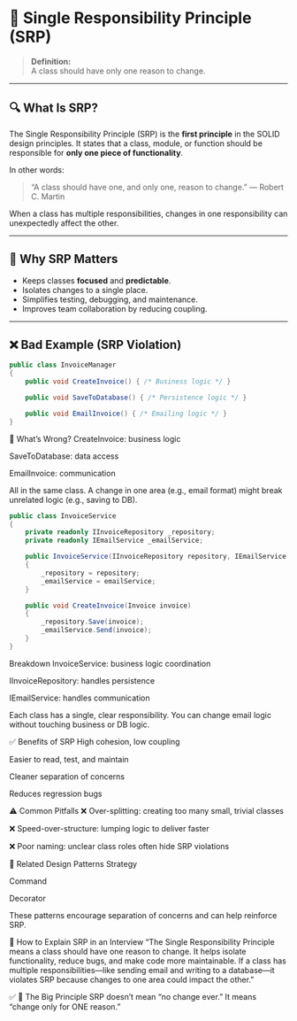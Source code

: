 # 📘 Single Responsibility Principle (SRP)

> **Definition:**  
> A class should have only one reason to change.

---

## 🔍 What Is SRP?

The Single Responsibility Principle (SRP) is the **first principle** in the SOLID design principles. It states that a class, module, or function should be responsible for **only one piece of functionality**.

In other words:

> “A class should have one, and only one, reason to change.” — Robert C. Martin

When a class has multiple responsibilities, changes in one responsibility can unexpectedly affect the other.

---

## 🎯 Why SRP Matters

- Keeps classes **focused** and **predictable**.
- Isolates changes to a single place.
- Simplifies testing, debugging, and maintenance.
- Improves team collaboration by reducing coupling.

---

## ❌ Bad Example (SRP Violation)

```csharp
public class InvoiceManager
{
    public void CreateInvoice() { /* Business logic */ }

    public void SaveToDatabase() { /* Persistence logic */ }

    public void EmailInvoice() { /* Emailing logic */ }
}
```

🔎 What’s Wrong?
CreateInvoice: business logic

SaveToDatabase: data access

EmailInvoice: communication

All in the same class. A change in one area (e.g., email format) might break unrelated logic (e.g., saving to DB).

```csharp
public class InvoiceService
{
    private readonly IInvoiceRepository _repository;
    private readonly IEmailService _emailService;

    public InvoiceService(IInvoiceRepository repository, IEmailService emailService)
    {
        _repository = repository;
        _emailService = emailService;
    }

    public void CreateInvoice(Invoice invoice)
    {
        _repository.Save(invoice);
        _emailService.Send(invoice);
    }
}
```

Breakdown
InvoiceService: business logic coordination

IInvoiceRepository: handles persistence

IEmailService: handles communication

Each class has a single, clear responsibility. You can change email logic without touching business or DB logic.

✅ Benefits of SRP
High cohesion, low coupling

Easier to read, test, and maintain

Cleaner separation of concerns

Reduces regression bugs

⚠️ Common Pitfalls
❌ Over-splitting: creating too many small, trivial classes

❌ Speed-over-structure: lumping logic to deliver faster

❌ Poor naming: unclear class roles often hide SRP violations

🔧 Related Design Patterns
Strategy

Command

Decorator

These patterns encourage separation of concerns and can help reinforce SRP.

💬 How to Explain SRP in an Interview
“The Single Responsibility Principle means a class should have one reason to change. It helps isolate functionality, reduce bugs, and make code more maintainable. If a class has multiple responsibilities—like sending email and writing to a database—it violates SRP because changes to one area could impact the other.”

✅ 🧭 The Big Principle
SRP doesn’t mean “no change ever.” It means “change only for ONE reason.”
